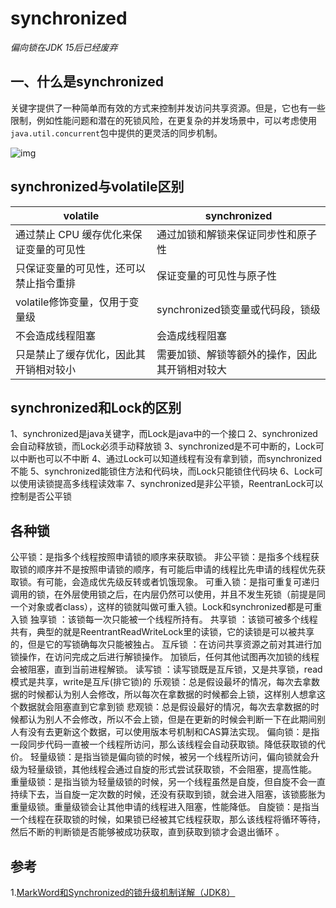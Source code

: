 # synchronized

*偏向锁在JDK 15后已经废弃*

## 一、什么是synchronized

关键字提供了一种简单而有效的方式来控制并发访问共享资源。但是，它也有一些限制，例如性能问题和潜在的死锁风险，在更复杂的并发场景中，可以考虑使用`java.util.concurrent`包中提供的更灵活的同步机制。

![img](https://github-images.wenzhihuai.com/images/v2-47781295251ded0e8ff32cf6a73fbfd0_1440w.webp)

## synchronized与volatile区别

| volatile                   | synchronized                     |
|------------------------|-------------------------|
| 通过禁止 CPU 缓存优化来保证变量的可见性 | 通过加锁和解锁来保证同步性和原子性       |     
| 只保证变量的可见性，还可以禁止指令重排    | 保证变量的可见性与原子性            |      
| volatile修饰变量，仅用于变量级    | synchronized锁变量或代码段，锁级  |      
| 不会造成线程阻塞               | 会造成线程阻塞                 |      
| 只是禁止了缓存优化，因此其开销相对较小    | 需要加锁、解锁等额外的操作，因此其开销相对较大 |      

## synchronized和Lock的区别

1、synchronized是java关键字，而Lock是java中的一个接口
2、synchronized会自动释放锁，而Lock必须手动释放锁
3、synchronized是不可中断的，Lock可以中断也可以不中断
4、通过Lock可以知道线程有没有拿到锁，而synchronized不能
5、synchronized能锁住方法和代码块，而Lock只能锁住代码块
6、Lock可以使用读锁提高多线程读效率
7、synchronized是非公平锁，ReentranLock可以控制是否公平锁

## 各种锁

公平锁：是指多个线程按照申请锁的顺序来获取锁。
非公平锁：是指多个线程获取锁的顺序并不是按照申请锁的顺序，有可能后申请的线程比先申请的线程优先获取锁。有可能，会造成优先级反转或者饥饿现象。
可重入锁：是指可重复可递归调用的锁，在外层使用锁之后，在内层仍然可以使用，并且不发生死锁（前提是同一个对象或者class），这样的锁就叫做可重入锁。Lock和synchronized都是可重入锁
独享锁 ：该锁每一次只能被一个线程所持有。
共享锁 ：该锁可被多个线程共有，典型的就是ReentrantReadWriteLock里的读锁，它的读锁是可以被共享的，但是它的写锁确每次只能被独占。
互斥锁 ：在访问共享资源之前对其进行加锁操作，在访问完成之后进行解锁操作。 加锁后，任何其他试图再次加锁的线程会被阻塞，直到当前进程解锁。
读写锁 ：读写锁既是互斥锁，又是共享锁，read模式是共享，write是互斥(排它锁)的
乐观锁：总是假设最坏的情况，每次去拿数据的时候都认为别人会修改，所以每次在拿数据的时候都会上锁，这样别人想拿这个数据就会阻塞直到它拿到锁
悲观锁：总是假设最好的情况，每次去拿数据的时候都认为别人不会修改，所以不会上锁，但是在更新的时候会判断一下在此期间别人有没有去更新这个数据，可以使用版本号机制和CAS算法实现。
偏向锁：是指一段同步代码一直被一个线程所访问，那么该线程会自动获取锁。降低获取锁的代价。
轻量级锁：是指当锁是偏向锁的时候，被另一个线程所访问，偏向锁就会升级为轻量级锁，其他线程会通过自旋的形式尝试获取锁，不会阻塞，提高性能。
重量级锁：是指当锁为轻量级锁的时候，另一个线程虽然是自旋，但自旋不会一直持续下去，当自旋一定次数的时候，还没有获取到锁，就会进入阻塞，该锁膨胀为重量级锁。重量级锁会让其他申请的线程进入阻塞，性能降低。
自旋锁：是指当一个线程在获取锁的时候，如果锁已经被其它线程获取，那么该线程将循环等待，然后不断的判断锁是否能够被成功获取，直到获取到锁才会退出循环 。

## 参考

1.[MarkWord和Synchronized的锁升级机制详解（JDK8）](https://zhuanlan.zhihu.com/p/676473256)
